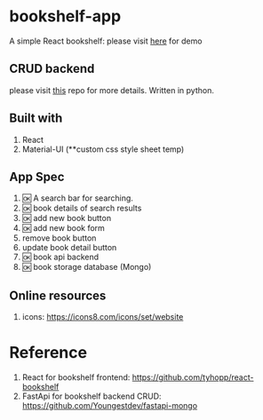 # bookshelf-app
A simple React bookshelf: please visit [here](https://lokhiufung.github.io/bookshelf-app) for demo


## CRUD backend
please visit [this](https://github.com/lokhiufung/bookshelf-backend) repo for more details. Written in python.


## Built with
1. React
2. Material-UI (**custom css style sheet temp)


## App Spec
1. :ok: A search bar for searching.
2. :ok: book details of search results
3. :ok: add new book button
4. :ok: add new book form
5. remove book button
6. update book detail button
7. :ok: book api backend
8. :ok: book storage database (Mongo)


## Online resources
1. icons: https://icons8.com/icons/set/website


# Reference
1. React for bookshelf frontend: https://github.com/tyhopp/react-bookshelf
2. FastApi for bookshelf backend CRUD: https://github.com/Youngestdev/fastapi-mongo